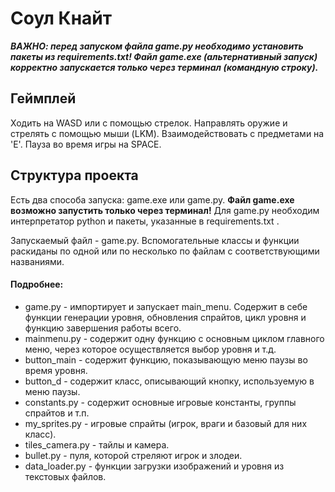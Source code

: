 # Соул Кнайт

***ВАЖНО: перед запуском файла game.py необходимо установить пакеты из requirements.txt! Файл
game.exe (альтернативный запуск) корректно запускается только через терминал (командную строку).***

## Геймплей

Ходить на WASD или с помощью стрелок. Направлять оружие и стрелять с помощью мыши (LKM).
Взаимодействовать с предметами на 'E'. Пауза во время игры на SPACE.

## Структура проекта

Есть два способа запуска: game.exe или game.py. **Файл game.exe возможно запустить только через терминал!**
Для game.py необходим интерпретатор python и пакеты, указанные в requirements.txt .

Запускаемый файл - game.py. Вспомогательные классы и функции раскиданы по одной или по несколько по
файлам с соответствующими названиями.

#### Подробнее:

+ game.py - импортирует и запускает main_menu. Содержит в себе функции генерации уровня, обновления спрайтов,
цикл уровня и функцию завершения работы всего.
+ mainmenu.py - содержит одну функцию с основным циклом главного меню, через которое осуществляется выбор уровня и т.д.
+ button_main - содержит функцию, показывающую меню паузы во время уровня.
+ button_d - содержит класс, описывающий кнопку, используемую в меню паузы.
+ constants.py - содержит основные игровые константы, группы спрайтов и т.п.
+ my_sprites.py - игровые спрайты (игрок, враги и базовый для них класс).
+ tiles_camera.py - тайлы и камера.
+ bullet.py - пуля, которой стреляют игрок и злодеи.
+ data_loader.py - функции загрузки изображений и уровня из текстовых файлов.
